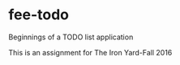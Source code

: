 # fee-todo
Beginnings of a TODO list application

This is an assignment for The Iron Yard-Fall 2016
